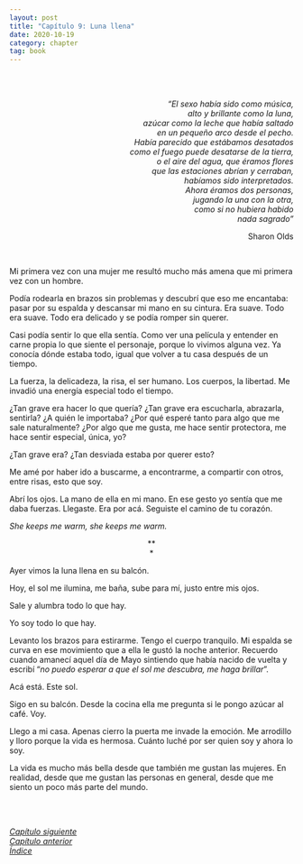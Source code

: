 ```yaml
---
layout: post
title: "Capítulo 9: Luna llena"
date: 2020-10-19
category: chapter
tag: book
---
```

<br>
<br>

<p style="text-align: right">
<em>“El sexo había sido como música,<br>
alto y brillante como la luna,<br>
azúcar como la leche que había saltado<br>
en un pequeño arco desde el pecho.<br>
Había parecido que estábamos desatados<br>
como el fuego puede desatarse de la tierra,<br>
o el aire del agua, que éramos flores<br>
que las estaciones abrían y cerraban,<br>
habíamos sido interpretados.<br>
Ahora éramos dos personas,<br>
jugando la una con la otra,<br>
como si no hubiera habido<br>
nada sagrado”<br>
</em></p>
<p style="text-align: right">
Sharon Olds</p>

<br>

Mi primera vez con una mujer me resultó mucho más amena que mi primera vez con un hombre.

Podía rodearla en brazos sin problemas y descubrí que eso me encantaba: pasar por su espalda y descansar mi mano en su cintura. Era suave. Todo era suave. Todo era delicado y se podía romper sin querer.

Casi podía sentir lo que ella sentía. Como ver una película y entender en carne propia lo que siente el personaje, porque lo vivimos alguna vez. Ya conocía dónde estaba todo, igual que volver a tu casa después de un tiempo.

La fuerza, la delicadeza, la risa, el ser humano. Los cuerpos, la libertad. Me invadió una energía especial todo el tiempo.

¿Tan grave era hacer lo que quería? ¿Tan grave era escucharla, abrazarla, sentirla? ¿A quién le importaba? ¿Por qué esperé tanto para algo que me sale naturalmente? ¿Por algo que me gusta, me hace sentir protectora, me hace sentir especial, única, yo?

¿Tan grave era? ¿Tan desviada estaba por querer esto?

Me amé por haber ido a buscarme, a encontrarme, a compartir con otros, entre risas, esto que soy.

Abrí los ojos. La mano de ella en mi mano. En ese gesto yo sentía que me daba fuerzas. Llegaste. Era por acá. Seguiste el camino de tu corazón.

_She keeps me warm, she keeps me warm._

<p style="text-align: center;">
**<br>
*<br>
</p>


Ayer vimos la luna llena en su balcón.

Hoy, el sol me ilumina, me baña, sube para mí, justo entre mis ojos.

Sale y alumbra todo lo que hay.

Yo soy todo lo que hay.

Levanto los brazos para estirarme. Tengo el cuerpo tranquilo. Mi espalda se curva en ese movimiento que a ella le gustó la noche anterior. Recuerdo cuando amanecí aquel día de Mayo sintiendo que había nacido de vuelta y escribí “_no puedo esperar a que el sol me descubra, me haga brillar_”.

Acá está. Este sol.

Sigo en su balcón. Desde la cocina ella me pregunta si le pongo azúcar al café. Voy.

Llego a mi casa. Apenas cierro la puerta me invade la emoción. Me arrodillo y lloro porque la vida es hermosa. Cuánto luché por ser quien soy y ahora lo soy.

La vida es mucho más bella desde que también me gustan las mujeres. En realidad, desde que me gustan las personas en general, desde que me siento un poco más parte del mundo.


<br>
<br>

_[Capítulo siguiente](https://youngdel.fi/posts/chapter/2020/10/19/capitulo-10-print/)_<br>
_[Capítulo anterior](https://youngdel.fi/posts/chapter/2020/10/19/capitulo-8/)_<br>
_[Índice](https://youngdel.fi/book-print.html)_